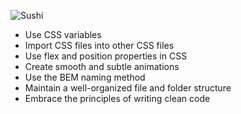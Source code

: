 ![Sushi](https://i.ibb.co/dBxww2c/Sushi.png)


- Use CSS variables
- Import CSS files into other CSS files
- Use flex and position properties in CSS
- Create smooth and subtle animations
- Use the BEM naming method
- Maintain a well-organized file and folder structure
-  Embrace the principles of writing clean code

